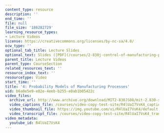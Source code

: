 ```yaml
---
content_type: resource
description: ''
end_time: ''
file: null
file_size: '186282729'
learning_resource_types:
- Lecture Videos
license: https://creativecommons.org/licenses/by-nc-sa/4.0/
ocw_type: ''
optional_tab_title: Lecture Slides
optional_text: Slides ([PDF](/courses/2-830j-control-of-manufacturing-processes-sma-6303-spring-2008/resources/lecture4))
parent_title: Lecture Videos
parent_type: CourseSection
related_resources_text: ''
resource_index_text: ''
resourcetype: Video
start_time: ''
title: '4: Probability Models of Manufacturing Processes'
uid: b6a0e5e9-e02e-4eeb-b255-e8ab1b05422c
video_files:
  archive_url: http://www.archive.org/download/MIT2-830JS08/mit-2.830-s08-lec04_300k.mp4
  video_captions_file: /courses/video-copy-test-site/R4lUaI7VsK4_captions.vtt
  video_thumbnail_file: https://img.youtube.com/vi/R4lUaI7VsK4/default.jpg
  video_transcript_file: /courses/video-copy-test-site/R4lUaI7VsK4_transcript.pdf
video_metadata:
  youtube_id: R4lUaI7VsK4
---
```

